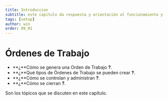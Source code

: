 ```yaml
---
title: Introduccion 
subtitle: este capitulo da respuesta y orientación al funcionamiento y el uso de la sección ordenes de trabajo en AM 4G.
tags: [setup]
author: win
order: 09_01
---
```

# Órdenes de Trabajo

- **¿**Cómo se genera una Orden de Trabajo **?**.
- **¿**Qué tipos  de Órdenes de Trabajo se  pueden crear **?**.
- **¿**Cómo se controlan y administran **?**.
- **¿**Cómo se cierran **?**.

Son los tópicos que se discuten en este capítulo.
